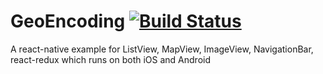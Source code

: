 # GeoEncoding [![Build Status](https://travis-ci.org/NyanWinKyaw/GeoEncoding.svg?branch=master)](https://travis-ci.org/NyanWinKyaw/GeoEncoding)

A react-native example for ListView, MapView, ImageView, NavigationBar, react-redux which runs on both iOS and Android

